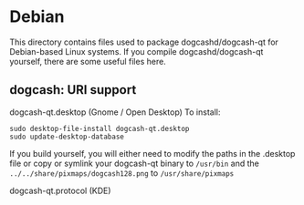 
Debian
====================
This directory contains files used to package dogcashd/dogcash-qt
for Debian-based Linux systems. If you compile dogcashd/dogcash-qt yourself, there are some useful files here.

## dogcash: URI support ##


dogcash-qt.desktop  (Gnome / Open Desktop)
To install:

	sudo desktop-file-install dogcash-qt.desktop
	sudo update-desktop-database

If you build yourself, you will either need to modify the paths in
the .desktop file or copy or symlink your dogcash-qt binary to `/usr/bin`
and the `../../share/pixmaps/dogcash128.png` to `/usr/share/pixmaps`

dogcash-qt.protocol (KDE)

